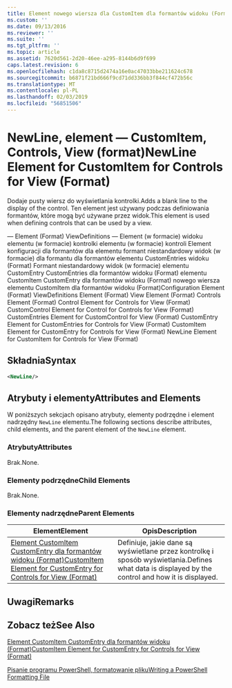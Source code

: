 ```yaml
---
title: Element nowego wiersza dla CustomItem dla formantów widoku (Format) | Dokumentacja firmy Microsoft
ms.custom: ''
ms.date: 09/13/2016
ms.reviewer: ''
ms.suite: ''
ms.tgt_pltfrm: ''
ms.topic: article
ms.assetid: 7620d561-2d20-46ee-a295-8144b6d9f699
caps.latest.revision: 6
ms.openlocfilehash: c1da8c8715d2474a16e0ac47033bbe211624c678
ms.sourcegitcommit: b6871f21bd666f9cd71dd336bb3f844cf472b56c
ms.translationtype: MT
ms.contentlocale: pl-PL
ms.lasthandoff: 02/03/2019
ms.locfileid: "56851506"
---
```

# <a name="newline-element-for-customitem-for-controls-for-view-format"></a><span data-ttu-id="3124a-102">NewLine, element — CustomItem, Controls, View (format)</span><span class="sxs-lookup"><span data-stu-id="3124a-102">NewLine Element for CustomItem for Controls for View (Format)</span></span>

<span data-ttu-id="3124a-103">Dodaje pusty wiersz do wyświetlania kontrolki.</span><span class="sxs-lookup"><span data-stu-id="3124a-103">Adds a blank line to the display of the control.</span></span> <span data-ttu-id="3124a-104">Ten element jest używany podczas definiowania formantów, które mogą być używane przez widok.</span><span class="sxs-lookup"><span data-stu-id="3124a-104">This element is used when defining controls that can be used by a view.</span></span>

<span data-ttu-id="3124a-105">— Element (Format) ViewDefinitions — Element (w formacie) widoku elementu (w formacie) kontrolki elementu (w formacie) kontroli Element konfiguracji dla formantów dla elementu formant niestandardowy widok (w formacie) dla formantu dla formantów elementu CustomEntries widoku (Format) Formant niestandardowy widok (w formacie) elementu CustomEntry CustomEntries dla formantów widoku (Format) elementu CustomItem CustomEntry dla formantów widoku (Format) nowego wiersza elementu CustomItem dla formantów widoku (Format)</span><span class="sxs-lookup"><span data-stu-id="3124a-105">Configuration Element (Format) ViewDefinitions Element (Format) View Element (Format) Controls Element (Format) Control Element for Controls for View (Format) CustomControl Element for Control for Controls for View (Format) CustomEntries Element for CustomControl for View (Format) CustomEntry Element for CustomEntries for Controls for View (Format) CustomItem Element for CustomEntry for Controls for View (Format) NewLine Element for CustomItem for Controls for View (Format)</span></span>

## <a name="syntax"></a><span data-ttu-id="3124a-106">Składnia</span><span class="sxs-lookup"><span data-stu-id="3124a-106">Syntax</span></span>

```xml
<NewLine/>
```

## <a name="attributes-and-elements"></a><span data-ttu-id="3124a-107">Atrybuty i elementy</span><span class="sxs-lookup"><span data-stu-id="3124a-107">Attributes and Elements</span></span>

<span data-ttu-id="3124a-108">W poniższych sekcjach opisano atrybuty, elementy podrzędne i element nadrzędny `NewLine` elementu.</span><span class="sxs-lookup"><span data-stu-id="3124a-108">The following sections describe attributes, child elements, and the parent element of the `NewLine` element.</span></span>

### <a name="attributes"></a><span data-ttu-id="3124a-109">Atrybuty</span><span class="sxs-lookup"><span data-stu-id="3124a-109">Attributes</span></span>

<span data-ttu-id="3124a-110">Brak.</span><span class="sxs-lookup"><span data-stu-id="3124a-110">None.</span></span>

### <a name="child-elements"></a><span data-ttu-id="3124a-111">Elementy podrzędne</span><span class="sxs-lookup"><span data-stu-id="3124a-111">Child Elements</span></span>

<span data-ttu-id="3124a-112">Brak.</span><span class="sxs-lookup"><span data-stu-id="3124a-112">None.</span></span>

### <a name="parent-elements"></a><span data-ttu-id="3124a-113">Elementy nadrzędne</span><span class="sxs-lookup"><span data-stu-id="3124a-113">Parent Elements</span></span>

|<span data-ttu-id="3124a-114">Element</span><span class="sxs-lookup"><span data-stu-id="3124a-114">Element</span></span>|<span data-ttu-id="3124a-115">Opis</span><span class="sxs-lookup"><span data-stu-id="3124a-115">Description</span></span>|
|-------------|-----------------|
|[<span data-ttu-id="3124a-116">Element CustomItem CustomEntry dla formantów widoku (Format)</span><span class="sxs-lookup"><span data-stu-id="3124a-116">CustomItem Element for CustomEntry for Controls for View (Format)</span></span>](./customitem-element-for-customentry-for-controls-for-view-format.md)|<span data-ttu-id="3124a-117">Definiuje, jakie dane są wyświetlane przez kontrolkę i sposób wyświetlania.</span><span class="sxs-lookup"><span data-stu-id="3124a-117">Defines what data is displayed by the control and how it is displayed.</span></span>|

## <a name="remarks"></a><span data-ttu-id="3124a-118">Uwagi</span><span class="sxs-lookup"><span data-stu-id="3124a-118">Remarks</span></span>

## <a name="see-also"></a><span data-ttu-id="3124a-119">Zobacz też</span><span class="sxs-lookup"><span data-stu-id="3124a-119">See Also</span></span>

[<span data-ttu-id="3124a-120">Element CustomItem CustomEntry dla formantów widoku (Format)</span><span class="sxs-lookup"><span data-stu-id="3124a-120">CustomItem Element for CustomEntry for Controls for View (Format)</span></span>](./customitem-element-for-customentry-for-controls-for-view-format.md)

[<span data-ttu-id="3124a-121">Pisanie programu PowerShell, formatowanie pliku</span><span class="sxs-lookup"><span data-stu-id="3124a-121">Writing a PowerShell Formatting File</span></span>](./writing-a-powershell-formatting-file.md)
